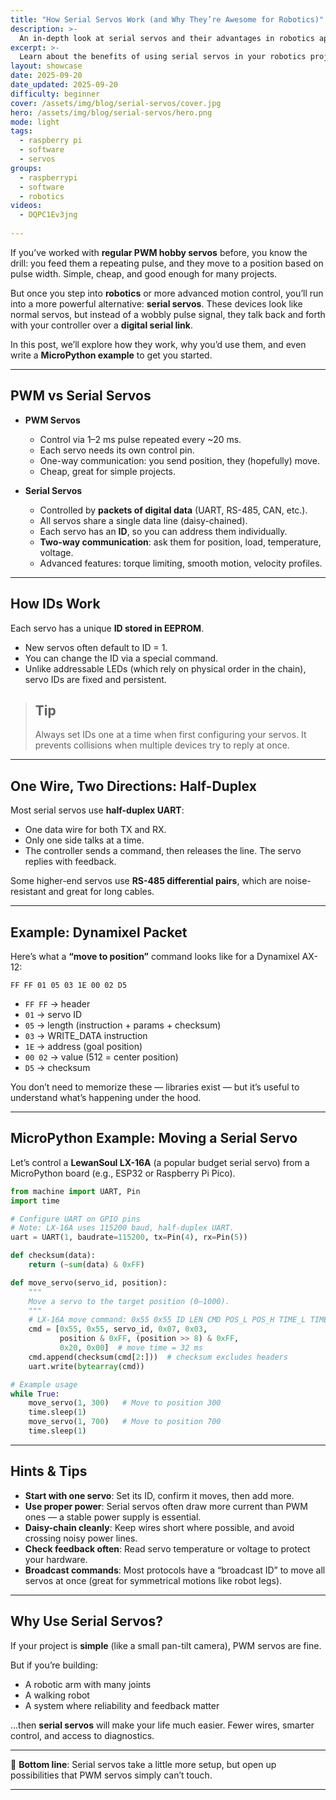 ```yaml
---
title: "How Serial Servos Work (and Why They’re Awesome for Robotics)"
description: >-
  An in-depth look at serial servos and their advantages in robotics applications.
excerpt: >-
  Learn about the benefits of using serial servos in your robotics projects, including advanced features and communication protocols.
layout: showcase
date: 2025-09-20
date_updated: 2025-09-20
difficulty: beginner
cover: /assets/img/blog/serial-servos/cover.jpg
hero: /assets/img/blog/serial-servos/hero.png
mode: light
tags:
  - raspberry pi
  - software
  - servos
groups:
  - raspberrypi
  - software
  - robotics
videos:
  - DQPC1Ev3jng
  
---
```


If you’ve worked with **regular PWM hobby servos** before, you know the drill: you feed them a repeating pulse, and they move to a position based on pulse width. Simple, cheap, and good enough for many projects.

But once you step into **robotics** or more advanced motion control, you’ll run into a more powerful alternative: **serial servos**. These devices look like normal servos, but instead of a wobbly pulse signal, they talk back and forth with your controller over a **digital serial link**.

In this post, we’ll explore how they work, why you’d use them, and even write a **MicroPython example** to get you started.

---

## PWM vs Serial Servos

* **PWM Servos**

  * Control via 1–2 ms pulse repeated every \~20 ms.
  * Each servo needs its own control pin.
  * One-way communication: you send position, they (hopefully) move.
  * Cheap, great for simple projects.

* **Serial Servos**

  * Controlled by **packets of digital data** (UART, RS-485, CAN, etc.).
  * All servos share a single data line (daisy-chained).
  * Each servo has an **ID**, so you can address them individually.
  * **Two-way communication**: ask them for position, load, temperature, voltage.
  * Advanced features: torque limiting, smooth motion, velocity profiles.

---

## How IDs Work

Each servo has a unique **ID stored in EEPROM**.

* New servos often default to ID = 1.
* You can change the ID via a special command.
* Unlike addressable LEDs (which rely on physical order in the chain), servo IDs are fixed and persistent.

> ## Tip
>
> Always set IDs one at a time when first configuring your servos. It prevents collisions when multiple devices try to reply at once.

---

## One Wire, Two Directions: Half-Duplex

Most serial servos use **half-duplex UART**:

* One data wire for both TX and RX.
* Only one side talks at a time.
* The controller sends a command, then releases the line. The servo replies with feedback.

Some higher-end servos use **RS-485 differential pairs**, which are noise-resistant and great for long cables.

---

## Example: Dynamixel Packet

Here’s what a **“move to position”** command looks like for a Dynamixel AX-12:

```
FF FF 01 05 03 1E 00 02 D5
```

* `FF FF` → header
* `01` → servo ID
* `05` → length (instruction + params + checksum)
* `03` → WRITE\_DATA instruction
* `1E` → address (goal position)
* `00 02` → value (512 = center position)
* `D5` → checksum

You don’t need to memorize these — libraries exist — but it’s useful to understand what’s happening under the hood.

---

## MicroPython Example: Moving a Serial Servo

Let’s control a **LewanSoul LX-16A** (a popular budget serial servo) from a MicroPython board (e.g., ESP32 or Raspberry Pi Pico).

```python
from machine import UART, Pin
import time

# Configure UART on GPIO pins
# Note: LX-16A uses 115200 baud, half-duplex UART.
uart = UART(1, baudrate=115200, tx=Pin(4), rx=Pin(5))

def checksum(data):
    return (~sum(data) & 0xFF)

def move_servo(servo_id, position):
    """
    Move a servo to the target position (0–1000).
    """
    # LX-16A move command: 0x55 0x55 ID LEN CMD POS_L POS_H TIME_L TIME_H CHKSUM
    cmd = [0x55, 0x55, servo_id, 0x07, 0x03,
           position & 0xFF, (position >> 8) & 0xFF,
           0x20, 0x00]  # move time = 32 ms
    cmd.append(checksum(cmd[2:]))  # checksum excludes headers
    uart.write(bytearray(cmd))

# Example usage
while True:
    move_servo(1, 300)   # Move to position 300
    time.sleep(1)
    move_servo(1, 700)   # Move to position 700
    time.sleep(1)
```

---

## Hints & Tips

* **Start with one servo**: Set its ID, confirm it moves, then add more.
* **Use proper power**: Serial servos often draw more current than PWM ones — a stable power supply is essential.
* **Daisy-chain cleanly**: Keep wires short where possible, and avoid crossing noisy power lines.
* **Check feedback often**: Read servo temperature or voltage to protect your hardware.
* **Broadcast commands**: Most protocols have a “broadcast ID” to move all servos at once (great for symmetrical motions like robot legs).

---

## Why Use Serial Servos?

If your project is **simple** (like a small pan-tilt camera), PWM servos are fine.

But if you’re building:

* A robotic arm with many joints
* A walking robot
* A system where reliability and feedback matter

…then **serial servos** will make your life much easier. Fewer wires, smarter control, and access to diagnostics.

---

🔧 **Bottom line**: Serial servos take a little more setup, but open up possibilities that PWM servos simply can’t touch.

---

